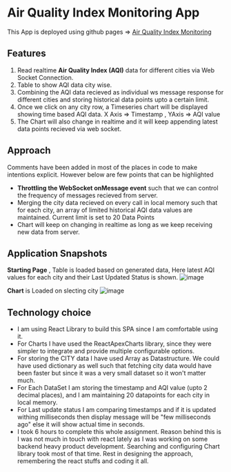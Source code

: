 # Air Quality Index Monitoring App

This App is deployed using github pages => [Air Quality Index Monitoring](https://contactakashagarwal.github.io/proximitylabs/)

## Features

1. Read realtime **Air Quality Index (AQI)** data for different cities via Web Socket Connection.
2. Table to show AQI data city wise.
3. Combining the AQI data recieved as individual ws message response for different cities and storing historical data points upto a certain limit.
4. Once we click on any city row, a Timeseries chart will be displayed showing time based AQI data. X Axis => Timestamp , YAxis => AQI value
5. The Chart will also change in realtime and it will keep appending latest data points recieved via web socket.

## Approach

Comments have been added in most of the places in code to make intentions explicit. However below are few points that can be highlighted
- **Throttling the WebSocket onMessage event** such that we can control the frequency of messages recieved from server.
- Merging the city data recieved on every call in local memory such that for each city, an array of limited historical AQI data values are maintained. Current limit is set to 20 Data Points
- Chart will keep on changing in realtime as long as we keep receiving new data from server.

## Application Snapshots
**Starting Page** , Table is loaded based on generated data, Here latest AQI values for each city and their Last Updated Status is shown.
![image](https://user-images.githubusercontent.com/62435205/117538698-00491480-b025-11eb-830e-c58298ccfe7e.png)

**Chart** is Loaded on slecting city
![image](https://user-images.githubusercontent.com/62435205/117538886-751c4e80-b025-11eb-9272-8ea8d8e890cc.png)


## Technology choice

- I am using React Library to build this SPA since I am comfortable using it. 
- For Charts I have used the ReactApexCharts library, since they were simpler to integrate and provide multiple configurable options.
- For storing the CITY data I have used Array as Datastructure. We could have used dictionary as well such that fetching city data would have been faster but since it was a very small dataset so it won't matter much.
- For Each DataSet I am storing the timestamp and AQI value (upto 2 decimal places), and I am maintaining 20 datapoints for each city in local memory.
- For Last update status I am comparing timestamps and if it is updated withing milliseconds then display message will be "few milliseconds ago" else it will show actual time in seconds.
- I took 6 hours to complete this whole assignment. Reason behind this is I was not much in touch with react lately as I was working on some backend heavy product development. Searching and configuring Chart library took most of that time. Rest in designing the approach, remembering the react stuffs and coding it all. 
